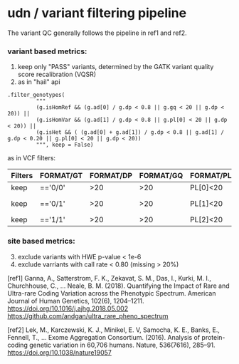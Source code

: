 # udn / variant filtering pipeline

The variant QC generally follows the pipeline in ref1 and ref2.

### variant based metrics:
1. keep only "PASS" variants, determined by the GATK variant quality score recalibration (VQSR)
2. as in "hail" api

```
.filter_genotypes(
         """
         (g.isHomRef && (g.ad[0] / g.dp < 0.8 || g.gq < 20 || g.dp < 20)) ||
         (g.isHomVar && (g.ad[1] / g.dp < 0.8 || g.pl[0] < 20 || g.dp < 20)) ||
         (g.isHet && ( (g.ad[0] + g.ad[1]) / g.dp < 0.8 || g.ad[1] / g.dp < 0.20 || g.pl[0] < 20 || g.dp < 20))
         """, keep = False)
```         


as in VCF filters:

Filters | FORMAT/GT | FORMAT/DP | FORMAT/GQ | FORMAT/PL | FORMAT/AD
---|---|---|---|---|---
keep|=='0/0'|>20|>20|PL[0]<20|AD[0]/DP > 0.8
keep|=='0/1'|>20|>20|PL[1]<20|(AD[0]+AD[1])/DP > 0.8
keep|=='1/1'|>20|>20|PL[2]<20|AD[1]/DP > 0.8


### site based metrics: 
3. exclude variants with HWE p-value < 1e-6
4. exclude varriants with call rate < 0.80 (missing > 20%)

[ref1] Ganna, A., Satterstrom, F. K., Zekavat, S. M., Das, I., Kurki, M. I., Churchhouse, C., … Neale, B. M. (2018). Quantifying the Impact of Rare and Ultra-rare Coding Variation across the Phenotypic Spectrum. American Journal of Human Genetics, 102(6), 1204–1211. https://doi.org/10.1016/j.ajhg.2018.05.002 https://github.com/andgan/ultra_rare_pheno_spectrum

[ref2] Lek, M., Karczewski, K. J., Minikel, E. V, Samocha, K. E., Banks, E., Fennell, T., … Exome Aggregation Consortium. (2016). Analysis of protein-coding genetic variation in 60,706 humans. Nature, 536(7616), 285–91. https://doi.org/10.1038/nature19057
